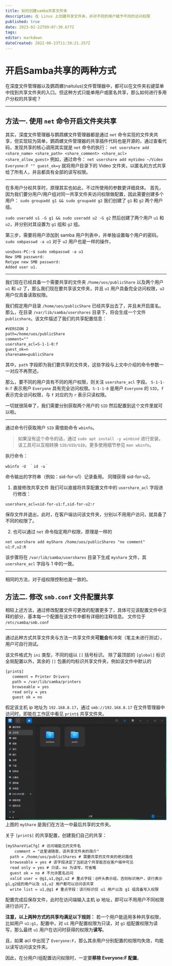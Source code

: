 ```yaml
---
title: 如何创建samba共享文件夹
description: 在 Linux 上创建共享文件夹，并对不同的用户赋予不同的访问权限
published: true
date: 2023-02-22T09:07:30.677Z
tags: 
editor: markdown
dateCreated: 2022-06-23T11:39:21.257Z
---
```


# 开启Samba共享的两种方式
在深度文件管理器以及鹦鹉螺(naitulus)文件管理器中，都可以在文件夹右键菜单中找到共享文件夹的入口。但这种方式只能单用户或匿名共享，那么如何进行多用户分权的共享呢？

---
## 方法一. 使用 `net` 命令开启文件夹共享

其实，深度文件管理器与鹦鹉螺文件管理器都是通过 `net` 命令实现的文件夹共享，但实现较为简单，鹦鹉螺文件管理器的共享插件代码也是开源的，通过查看代码，发现共享的核心调用其实就是 `net` 命令的执行：
`net usershare add <share_name> <share_path> <share_comment> <share_acl> <share_allow_guest>`
例如，通过命令：
`net usershare add myVideo ~/Video Everyone:F "" guest_ok=y`
就将用户目录下的 Video 文件夹，以匿名的方式共享给了所有人，并且都具有全部的读写权限。

---

在多用户分权共享时，原理其实也如此，不过所使用的参数更详细具体。
首先，因为我们要分用户/用户组对同一共享文件夹访问权限做配置，因此需要创建多个用户：
`sudo groupadd g1 && sudo groupadd g2`
我们创建了 `g1` 和 `g2` 两个用户组。

`sudo useradd u1 -G g1 && sudo useradd u2 -G g2`
然后创建了两个用户 `u1` 和 `u2`，并分别对其设置为 `g1` 组和 `g2` 组。

第三步，需要将用户添加到 samba 用户列表中，并单独设置每个用户的密码。
`sudo smbpasswd -a u1`
对于 `u2` 用户也是一样的操作，
```
uos@uos-PC:~$ sudo smbpasswd -a u1
New SMB password:
Retype new SMB password:
Added user u1.

```

---

我们现在已经具备一个需要共享的文件夹 `/home/uos/publicShare` 以及两个用户 `u1` 和 `u2` 了，那么我们现在要共享该文件夹，并且 `u1` 用户具备完全访问权限，`u2` 用户仅具备读取权限。

我们假定用户目录 `/home/uos/publicShare` 已经共享出去了，并且未开启匿名。那么，在目录 `/var/lib/samba/usershares` 目录下，将会生成一个文件 `publicshare`。该文件描述了我们的共享配置信息：

```
#VERSION 2
path=/home/uos/publicShare
comment=""
usershare_acl=S-1-1-0:f
guest_ok=n
sharename=publicShare

```
其中，`path` 字段即为我们要共享的文件夹，这些字段与上文中介绍的命令参数一一对应不再赘述。

那么，要不同的用户具有不同的用户权限，则关注 `usershare_acl` 字段。
`S-1-1-0:f` 表示用户 `Everyone` 具有完全访问权限。`S-1-1-0` 是用户 `Everyone` 的 `SID`，`f` 表示完全访问权限，与 `f` 对应的为 `r` 表示只读权限。

一切就很简单了，我们需要分别获取两个用户的 `SID` 然后配置到这个文件里就可以啦。

---

通过命令行获取用户 `SID` 需借助命令 `wbinfo`。
> 如果没有这个命令的话，通过 `sudo apt install -y winbind` 进行安装，该工具可以互相转换 `SID/UID/GID`。更多使用细节参见 `man wbinfo`。

执行命令：
```
wbinfo -U　｀id -u｀
```
命令输出的字符串（例如：sid-for-u1）记录备用。
同理获得 sid-for-u2。

1. 直接修改共享文件
我们可以直接将共享配置文件中的 `usershare_acl` 字段进行修改：
```
usershare_acl=sid-for-u1:f,sid-for-u2:r
```
保存文件并退出，此时，在客户端访问该文件夹，分别以不用用户访问，就具备了不同的权限了。

2. 也可以通过 `net` 命令指定用户权限，原理是一样的
```
net usershare add myShare /home/uos/publicShares "no comment" u1:F,u2:R
```

该步骤将在 `/var/lib/samba/usershares` 目录下生成 `myshare` 文件，其 `usershare_acl` 字段与 1 中的一致。

---

相同的方法，对于组权限控制也是一致的。


## 方法二. 修改 `smb.conf` 文件配置共享
相较上述方法，通过修改配置文件可更改的配置更多了，具体可见该配置文件中注释的部分，基本每一个配置在该文件中都有详细的注释信息。
文件位于 `/etc/samba/smb.conf`

---

通过此种方式共享文件夹与方法一共享文件夹**可能会**有冲突（笔主未进行测试），用户可自行测试。

该文件格式为 `ini` 类型，不同的组以 `[]` 括号标识。
除了最顶部的 `[global]` 标识全局配置以外，其余的 `[]` 包裹的均标识共享文件夹，例如该文件中默认的
```
[print$]
   comment = Printer Drivers
   path = /var/lib/samba/printers
   browseable = yes
   read only = yes
   guest ok = no

```
假定该主机 ip 地址为 `192.168.8.17`，通过 `smb://192.168.8.17` 在文件管理器中访问时，即能在工作区中看见 `print$` 共享文件夹。
![访问共享.png](/访问共享.png)
上图的 `myShare` 是我们在方法一中最后共享的文件夹。

关于 `[print$]` 的共享配置，创建我们自己的共享：
```
[myShareViaCfg] # 访问端能见的文件名
	comment = "这里请随意，该共享文件夹的简介"
  path = /home/uos/publicShares # 需要共享的文件夹的绝对路径
  browseable = yes # 该字段决定了当前这个共享能否在客户端中可见
  read only = yes # 只读，no 为读写，可省略
  guest ok = no # 不允许匿名访问
  valid user = @g1,u1,@g2,u2 # 重点字段：@开头表示组，否则标识用户，该行表示 g1,g2组的用户以及 u1,u2 用户都可以访问该共享
  write list = u1,@g1 # 重点字段：该行标识仅 u1 用户以及 g1 组具备写入权限
```

配置完成后保存文件，此时在访问端输入主机 ip 地址，即可以不用用户不同权限进行访问了。

**注意，以上两种方式的共享均满足以下规则：**
若一个用户能适用多种共享权限，比如用户 `u1:g1`，配置中，对 `u1` 用户配置权限为只读，对 `g1` 组配置权限为读写，那么最终 `u1` 用户在访问时获得的权限为**读写**。

且，如果 acl 中出现了 `Everyone:F`，那么其余用户分别配置的权限均失效，均能以读写访问该文件夹。

因此，在分用户/组配置访问权限时，一定要**移除 Everyone:F 配置**。


